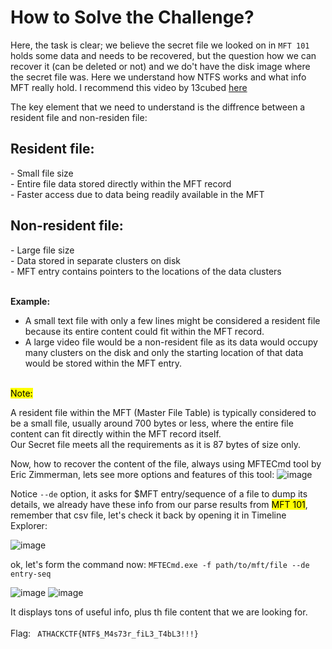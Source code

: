 # How to Solve the Challenge?

Here, the task is clear; we believe the secret file we looked on in `MFT 101` holds some data and needs to be recovered, but the question how we can recover it (can be deleted or not) and we do't have the disk image where the secret file was. Here we understand how NTFS works and what info MFT really hold. I recommend this video by 13cubed [here](https://www.youtube.com/watch?v=l4IphrAjzeY) 

The key element that we need to understand is the diffrence between a resident file and non-residen file:

<H2>Resident file:</H2>
  - Small file size <br>
  - Entire file data stored directly within the MFT record <br>
  - Faster access due to data being readily available in the MFT <br>
  
<h2>Non-resident file:</h2>
  - Large file size <br>
  - Data stored in separate clusters on disk <br>
  - MFT entry contains pointers to the locations of the data clusters 
  <br>
  <br>
  
**Example:** 
 - A small text file with only a few lines might be considered a resident file because its entire content could fit within the MFT record. <br>
 - A large video file would be a non-resident file as its data would occupy many clusters on the disk and only the starting location of that data would be stored within the MFT entry. 
<br>
<mark>Note:</mark>
<p>A resident file within the MFT (Master File Table) is typically considered to be a small file, usually around 700 bytes or less, where the entire file content can fit directly within the MFT record itself. <br>
Our Secret file meets all the requirements as it is 87 bytes of size only.
</p>

Now, how to recover the content of the file, always using MFTECmd tool by Eric Zimmerman, lets see more options and features of this tool: 
![image](https://github.com/user-attachments/assets/5cd3b49f-8692-4af8-8846-93491e6fe50f)

Notice `--de` option, it asks for  $MFT entry/sequence of a file to dump its details, we already have these info from our parse results from <mark>MFT 101</mark>, remember that csv file, let's check it back by opening it in Timeline Explorer:

![image](https://github.com/user-attachments/assets/08948878-610c-4d6a-a603-8a4262f4ead9)

ok, let's form the command now:
`MFTECmd.exe -f path/to/mft/file --de entry-seq` 

![image](https://github.com/user-attachments/assets/3682fa44-e580-45f7-b263-0059e3ea8a33)
![image](https://github.com/user-attachments/assets/eece95ce-ac61-4eb7-ae43-ae7f28b9b961)

It displays tons of useful info, plus th file content that we are looking for. 
<br>
<br>
Flag: ` ATHACKCTF{NTF$_M4s73r_fiL3_T4bL3!!!}`

